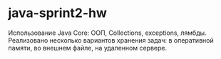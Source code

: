 # java-sprint2-hw

Использование Java Core: ООП, Collections, exceptions, лямбды. 
Реализовано несколько вариантов хранения задач: в оперативной памяти, во внешнем файле, на удаленном сервере. 

